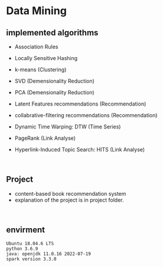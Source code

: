 # Data Mining
## implemented algorithms
* Association Rules
* Locally Sensitive Hashing

* k-means (Clustering)
  
* SVD (Demensionality Reduction)
* PCA (Demensionality Reduction)

* Latent Features recommendations (Recommendation)
* collabrative-filtering recommendations (Recommendation)

* Dynamic Time Warping: DTW (Time Series)

* PageRank (Link Analyse)
* Hyperlink-Induced Topic Search: HITS (Link Analyse)

<br>

## Project
- content-based book recommendation system
- explanation of the project is in project folder.
  
<br>

## envirment
```
Ubuntu 18.04.6 LTS
python 3.6.9
java: openjdk 11.0.16 2022-07-19
spark version 3.3.0
```
